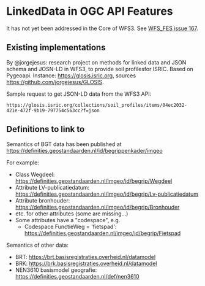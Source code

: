 # LinkedData in OGC API Features

It has not yet been addressed in the Core of WFS3. See [WFS_FES issue 167](https://github.com/opengeospatial/WFS_FES/issues/167).

## Existing implementations
By @jorgejesus: research project on methods for linked data and JSON schema and JOSN-LD in WFS3, to provide soil profilesfor ISRIC. Based on Pygeoapi. Instance: https://glosis.isric.org, sources https://github.com/jorgejesus/GLOSIS.

Sample request to get JSON-LD data from the WFS3 API:
```
https://glosis.isric.org/collections/soil_profiles/items/04ec2032-421e-472f-9b19-797754c563cc?f=json
```

## Definitions to link to
Semantics of BGT data has been published at https://definities.geostandaarden.nl/id/begrippenkader/imgeo

For example:

- Class Wegdeel: https://definities.geostandaarden.nl/imgeo/id/begrip/Wegdeel
- Attribute LV-publicatiedatum: https://definities.geostandaarden.nl/imgeo/id/begrip/Lv-publicatiedatum
- Attribute bronhouder: https://definities.geostandaarden.nl/imgeo/id/begrip/Bronhouder
- etc. for other attributes (some are missing...)
- Some attributes have a "codespace", e.g. 
    - Codespace FunctieWeg = 'fietspad': https://definities.geostandaarden.nl/imgeo/id/begrip/Fietspad 

Semantics of other data: 
- BRT: https://brt.basisregistraties.overheid.nl/datamodel
- BRK: https://brk.basisregistraties.overheid.nl/datamodel
- NEN3610 basismodel geografie: https://definities.geostandaarden.nl/def/nen3610 